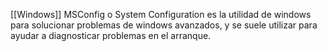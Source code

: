 [[Windows]]
MSConfig o System Configuration es la utilidad de windows para solucionar problemas de windows avanzados, y se suele utilizar para ayudar a diagnosticar problemas en el arranque.